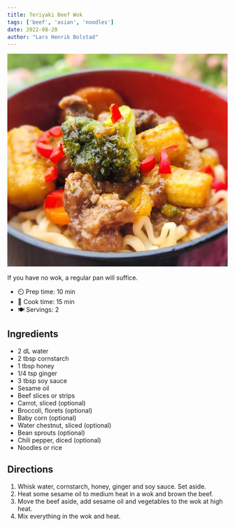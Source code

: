 ```yaml
---
title: Teriyaki Beef Wok
tags: ['beef', 'asian', 'noodles']
date: 2022-08-20
author: "Lars Henrik Bolstad"
---
```


![Teriyaki Beef Wok](/recipes/pix/teriyaki-beef.webp)

If you have no wok, a regular pan will suffice.

- ⏲️ Prep time: 10 min
- 🍳 Cook time: 15 min
- 🍽️ Servings: 2

## Ingredients

- 2 dL water
- 2 tbsp cornstarch
- 1 tbsp honey
- 1/4 tsp ginger
- 3 tbsp soy sauce
- Sesame oil
- Beef slices or strips
- Carrot, sliced (optional)
- Broccoli, florets (optional)
- Baby corn (optional)
- Water chestnut, sliced (optional)
- Bean sprouts (optional)
- Chili pepper, diced (optional)
- Noodles or rice

## Directions

1. Whisk water, cornstarch, honey, ginger and soy sauce. Set aside.
2. Heat some sesame oil to medium heat in a wok and brown the beef.
3. Move the beef aside, add sesame oil and vegetables to the wok at high heat.
4. Mix everything in the wok and heat.
